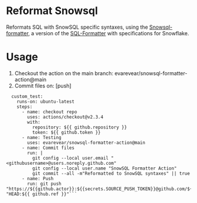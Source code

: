 # Reformat Snowsql
Reformats SQL with SnowSQL specific syntaxes, using the [Snowsql-formatter](https://github.com/Snowflake-Labs/snowsql-formatter), a version of the [SQL-Formatter](https://github.com/zeroturnaround/sql-formatter) with specifications for Snowflake.


# Usage
1. Checkout the action on the main branch: evarevear/snowsql-formatter-action@main
2. Commit files
on: [push]

```jobs:
  custom_test:
    runs-on: ubuntu-latest
    steps:
      - name: checkout repo
        uses: actions/checkout@v2.3.4
        with:
          repository: ${{ github.repository }}
          token: ${{ github.token }}
      - name: Testing
        uses: evarevear/snowsql-formatter-action@main
      - name: Commit files
        run: |
          git config --local user.email "<githubusername>@users.noreply.github.com"
          git config --local user.name "SnowSQL Formatter Action"
          git commit --all -m"Reformatted to SnowSQL syntaxes" || true
      - name: Push
        run: git push "https://${{github.actor}}:${{secrets.SOURCE_PUSH_TOKEN}}@github.com/${{github.repository}}.git" "HEAD:${{ github.ref }}"```
